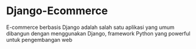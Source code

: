 # Django-Ecommerce
E-commerce berbasis Django adalah salah satu aplikasi yang umum dibangun dengan menggunakan Django, framework Python yang powerful untuk pengembangan web
